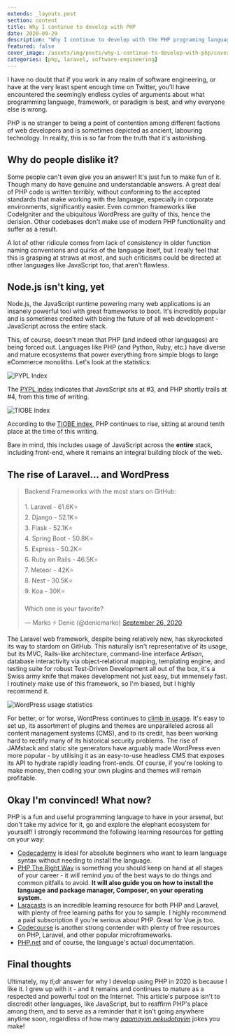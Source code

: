 ```yaml
---
extends: _layouts.post
section: content
title: Why I continue to develop with PHP
date: 2020-09-29
description: "Why I continue to develop with the PHP programing language in the year 2020"
featured: false
cover_image: /assets/img/posts/why-i-continue-to-develop-with-php/cover.jpg
categories: [php, laravel, software-engineering]
---
```


I have no doubt that if you work in any realm of software engineering, or have at the very least spent enough time on
Twitter, you'll have encountered the seemingly endless cycles of arguments about what programming language, framework, 
or paradigm is best, and why everyone else is wrong.

PHP is no stranger to being a point of contention among different factions of web developers and is sometimes depicted 
as ancient, labouring technology. In reality, this is so far from the truth that it's astonishing.

## Why do people dislike it?

Some people can't even give you an answer! It's just fun to make fun of it. Though many do have genuine and 
understandable answers. A great deal of PHP code is written terribly, without conforming to the accepted standards 
that make working with the language, especially in corporate environments, significantly easier. Even common frameworks
like CodeIgniter and the ubiquitous WordPress are guilty of this, hence the derision. Other codebases don't make use
of modern PHP functionality and suffer as a result.

A lot of other ridicule comes from lack of consistency in older function naming conventions and quirks of the language
itself, but I really feel that this is grasping at straws at most, and such criticisms could be directed at other 
languages like JavaScript too, that aren't flawless.

## Node.js isn't king, yet

Node.js, the JavaScript runtime powering many web applications is an insanely powerful tool with great frameworks to 
boot. It's incredibly popular and is sometimes credited with being the future of all web development - JavaScript across
the entire stack.

This, of course, doesn't mean that PHP (and indeed other languages) are being forced out. Languages like PHP
(and Python, Ruby, etc.) have diverse and mature ecosystems that power everything from simple blogs to large eCommerce
monoliths. Let's look at the statistics:

![PYPL Index](/assets/img/posts/why-i-continue-to-develop-with-php/pypl.jpeg)

The [PYPL index](http://pypl.github.io/PYPL.html) indicates that JavaScript sits at #3, and PHP shortly trails at #4,
from this time of writing.

![TIOBE Index](/assets/img/posts/why-i-continue-to-develop-with-php/tiobe.jpeg)

According to the [TIOBE index](https://www.tiobe.com/tiobe-index/), PHP continues to rise, sitting at around tenth
place at the time of this writing.

Bare in mind, this includes usage of JavaScript across the **entire** stack, including front-end, where it remains
an integral building block of the web.

## The rise of Laravel... and WordPress

<blockquote class="twitter-tweet"><p dir="ltr" lang="en">Backend Frameworks with the most stars on GitHub:<br><br>1. Laravel - 61.6K⭐️<br>2. Django - 52.1K⭐️<br>3. Flask - 52.1K⭐️<br>4. Spring Boot - 50.8K⭐️<br>5. Express - 50.2K⭐️<br>6. Ruby on Rails - 46.5K⭐️<br>7. Meteor - 42K⭐️<br>8. Nest - 30.5K⭐️<br>9. Koa - 30K⭐️<br><br>Which one is your favorite?</p>— Marko ⚡ Denic (@denicmarko) <a href="https://twitter.com/denicmarko/status/1309714816290951168?ref_src=twsrc%5Etfw">September 26, 2020</a></blockquote>
<script async src="https://platform.twitter.com/widgets.js" charset="utf-8"></script>

The Laravel web framework, despite being relatively new, has skyrocketed its way to stardom on GitHub. This naturally 
isn't representative of its usage, but its MVC, Rails-like architecture, command-line interface _Artisan_, database
interactivity via object-relational mapping, templating engine, and testing suite for robust Test-Driven Development
all out of the box, it's a Swiss army knife that makes development not just easy, but immensely fast. I routinely make
use of this framework, so I'm biased, but I highly recommend it.

![WordPress usage statistics](/assets/img/posts/why-i-continue-to-develop-with-php/wordpress.jpeg)

For better, or for worse, WordPress continues to [climb in usage](https://trends.builtwith.com/cms/WordPress). It's easy
to set up, its assortment of plugins and themes are unparalleled across all content management systems (CMS), and to its
credit, has been working hard to rectify many of its historical security problems. The rise of JAMstack and static site
generators have arguably made WordPress even more popular - by utilising it as an easy-to-use headless CMS that exposes
its API to hydrate rapidly loading front-ends. Of course, if you're looking to make money, then coding your own plugins
and themes will remain profitable.

## Okay I'm convinced! What now?

PHP is a fun and useful programming language to have in your arsenal, but don't take my advice for it, go and explore the
elephant ecosystem for yourself! I strongly recommend the following learning resources for getting on your way:

- [Codecademy](https://www.codecademy.com/learn/learn-php) is ideal for absolute beginners who want to learn language
syntax without needing to install the language.
- [PHP The Right Way](https://phptherightway.com/) is something you should keep on hand at all stages of your career -
it will remind you of the best ways to do things and common pitfalls to avoid. **It will also guide you on how to 
install the language and package manager, Composer, on your operating system.**
- [Laracasts](https://www.laracasts.com) is an incredible learning resource for both PHP and Laravel, with plenty of 
free learning paths for you to sample. I highly recommend a paid subscription if you're serious about PHP. Great for 
Vue.js too.
- [Codecourse](https://codecourse.com) is another strong contender with plenty of free resources on PHP, Laravel, and 
other popular microframeworks.
- [PHP.net](https://www.php.net/docs.php) and of course, the language's actual documentation.

## Final thoughts

Ultimately, my _tl;dr_ answer for why I develop using PHP in 2020 is because I like it. I grew up with it - and it 
remains and continues to mature as a respected and powerful tool on the Internet. This article's purpose isn't to 
discredit other languages, like JavaScript, but to reaffirm PHP's place among them, and to serve as a reminder that it
isn't going anywhere anytime soon, regardless of how many 
[_paamayim nekudotayim_](https://en.wikipedia.org/wiki/Scope_resolution_operator#PHP) jokes you make!
